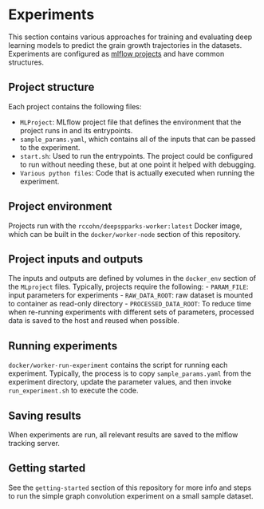 # Experiments
This section contains various approaches for training and evaluating deep learning models to predict the grain growth trajectories in the datasets. Experiments are configured as [mlflow projects](https://www.mlflow.org/docs/latest/projects.html) and have common structures.

## Project structure
Each project contains the following files:
  - `MLProject`: MLflow project file that defines the environment that the project runs in and its entrypoints.
  - `sample_params.yaml`, which contains all of the inputs that can be passed to the experiment. 
  - `start.sh`: Used to run the entrypoints. The project could be configured to run without needing these, but at one point it helped with debugging.
  - `Various python files`: Code that is actually executed when running the experiment.  

## Project environment
Projects run with the `rccohn/deepspparks-worker:latest` Docker image, which can be built in the `docker/worker-node` section of this repository. 

## Project inputs and outputs
The inputs and outputs are defined by volumes in the `docker_env` section of the `MLproject` files. Typically, projects require the following:
    - `PARAM_FILE`: input parameters for experiments
    - `RAW_DATA_ROOT`: raw dataset is mounted to container as read-only directory
    - `PROCESSED_DATA_ROOT`: To reduce time when re-running experiments with different sets of parameters, processed data is saved to the host and reused when possible.

## Running experiments
`docker/worker-run-experiment` contains the script for running each experiment. Typically, the process is to copy `sample_params.yaml` from the experiment directory, update the parameter values, and then invoke `run_experiment.sh` to execute the code.

## Saving results
When experiments are run, all relevant results are saved to the mlflow tracking server. 


## Getting started
See the `getting-started` section of this repository for more info and steps to run the simple graph convolution experiment on a small sample dataset.